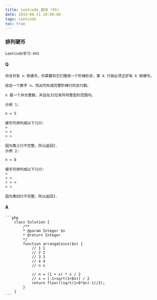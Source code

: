 ```yaml
---
title: Leetcode_基础 (95)
date: 2019-06-21 18:00:00
tags: Leetcode
toc: true
---
```


### 排列硬币
    Leetcode学习-441

<!-- more -->

#### Q
    你总共有 n 枚硬币，你需要将它们摆成一个阶梯形状，第 k 行就必须正好有 k 枚硬币。

    给定一个数字 n，找出可形成完整阶梯行的总行数。

    n 是一个非负整数，并且在32位有符号整型的范围内。

    示例 1:

    n = 5

    硬币可排列成以下几行:
    ¤
    ¤ ¤
    ¤ ¤

    因为第三行不完整，所以返回2.
    示例 2:

    n = 8

    硬币可排列成以下几行:
    ¤
    ¤ ¤
    ¤ ¤ ¤
    ¤ ¤

    因为第四行不完整，所以返回3.

#### A
    ```php
        class Solution {
            /**
            * @param Integer $n
            * @return Integer
            */
            function arrangeCoins($n) {
                // 1 1
                // 2 2
                // 3 3
                // 4 4
                // n n
                
                // n = (1 + x) * x / 2
                // x = [-1+sqrt(1+8n)] / 2
                return floor((sqrt(1+8*$n)-1)/2);
            }
        }
    ```
